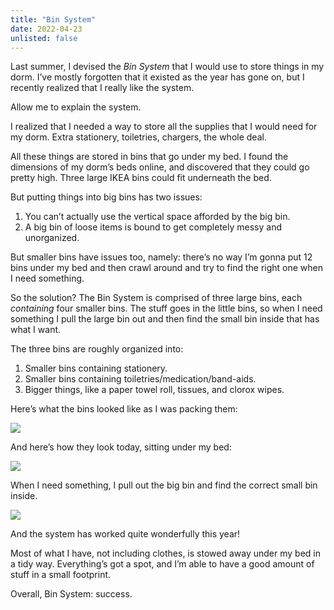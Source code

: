 ```yaml
---
title: "Bin System"
date: 2022-04-23
unlisted: false
---
```


Last summer, I devised the _Bin System_ that I would use to store things in my dorm. I’ve mostly forgotten that it existed as the year has gone on, but I recently realized that I really like the system.

Allow me to explain the system.

I realized that I needed a way to store all the supplies that I would need for my dorm. Extra stationery, toiletries, chargers, the whole deal.

All these things are stored in bins that go under my bed. I found the dimensions of my dorm’s beds online, and discovered that they could go pretty high. Three large IKEA bins could fit underneath the bed.

But putting things into big bins has two issues:

1.  You can’t actually use the vertical space afforded by the big bin.
2.  A big bin of loose items is bound to get completely messy and unorganized.

But smaller bins have issues too, namely: there’s no way I’m gonna put 12 bins under my bed and then crawl around and try to find the right one when I need something.

So the solution? The Bin System is comprised of three large bins, each _containing_ four smaller bins. The stuff goes in the little bins, so when I need something I pull the large bin out and then find the small bin inside that has what I want.

The three bins are roughly organized into:

1.  Smaller bins containing stationery.
2.  Smaller bins containing toiletries/medication/band-aids.
3.  Bigger things, like a paper towel roll, tissues, and clorox wipes.

Here’s what the bins looked like as I was packing them:

![](/posts/bins/E3E30D19-5E05-4734-A75E-EB9B0528A35D.jpeg)

And here’s how they look today, sitting under my bed:

![](/posts/bins/IMG_8059.jpeg)

When I need something, I pull out the big bin and find the correct small bin inside.

![](/posts/bins/IMG_8060.jpeg)

And the system has worked quite wonderfully this year!

Most of what I have, not including clothes, is stowed away under my bed in a tidy way. Everything’s got a spot, and I’m able to have a good amount of stuff in a small footprint.

Overall, Bin System: success.

